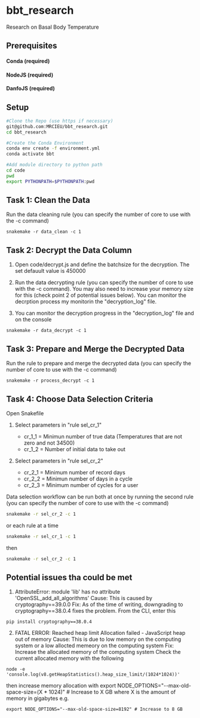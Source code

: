 # bbt_research
Research on Basal Body Temperature

## Prerequisites 

#### Conda (required)
#### NodeJS (required)
#### DanfoJS (required)

## Setup

```bash
#Clone the Repo (use https if necessary)
git@github.com:MRCIEU/bbt_research.git
cd bbt_research

#Create the Conda Environment
conda env create -f environment.yml
conda activate bbt

#Add module directory to python path
cd code
pwd
export PYTHONPATH=$PYTHONPATH:pwd
```
## Task 1: Clean the Data
Run the data cleaning rule (you can specify the number of core to use with the -c command)
```
snakemake -r data_clean -c 1
```
## Task 2: Decrypt the Data Column
1. Open code/decrypt.js and define the batchsize for the decryption. The set defauult value is 450000

2. Run the data decrypting rule (you can specify the number of core to use with the -c command). You may also need to increase your memory size for this (check point 2 of potential issues below). You can monitor the decrption process my monitorin the "decryption_log" file.

3. You can monitor the decryption progress in the "decryption_log" file and on the console
```
snakemake -r data_decrypt -c 1
```

## Task 3: Prepare and Merge the Decrypted Data
Run the rule to prepare and merge the decrypted data (you can specify the number of core to use with the -c command)
```
snakemake -r process_decrypt -c 1
```

## Task 4: Choose Data Selection Criteria
Open Snakefile
1. Select parameters in "rule sel_cr_1"
    * cr_1_1 = Minimun number of true data (Temperatures that are not zero and not 34500)
    * cr_1_2 = Number of initial data to take out

2. Select parameters in "rule sel_cr_2"
    * cr_2_1 = Minimum number of record days
    * cr_2_2 = Minimun number of days in a cycle
    * cr_2_3 = Minimum number of cycles for a user

Data selection workflow can be run both at once by running the second rule  (you can specify the number of core to use with the -c command)

```bash
snakemake -r sel_cr_2 -c 1
```

or each rule at a time

```bash
snakemake -r sel_cr_1 -c 1
```

then

```bash
snakemake -r sel_cr_2 -c 1
```

## Potential issues tha could be met
1. AttributeError: module 'lib' has no attribute 'OpenSSL_add_all_algorithms'
Cause: This is caused by cryptography==39.0.0
Fix: As of the time of writing, downgrading to cryptography==38.0.4 fixes the problem.
From the CLI, enter this
```
pip install cryptography==38.0.4
```

2. FATAL ERROR: Reached heap limit Allocation failed - JavaScript heap out of memory
Cause: This is due to low memory on the computing system or a low allocted memeory on the computing system
Fix: Increase the allocated memory of the computing system
Check the current allocated memory with the following
```
node -e 'console.log(v8.getHeapStatistics().heap_size_limit/(1024*1024))'
```
then increase memory allocation with 
export NODE_OPTIONS="--max-old-space-size=(X * 1024)" # Increase to X GB where X is the amount of memory in gigabytes
e.g.
```
export NODE_OPTIONS="--max-old-space-size=8192" # Increase to 8 GB
```